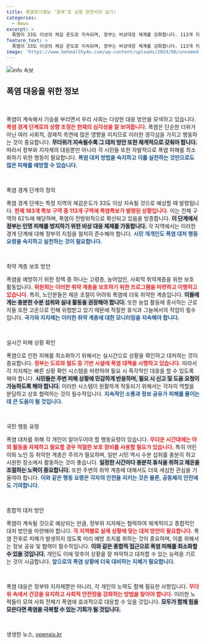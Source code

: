 ```yaml
---
title: 폭염위기경보 ‘경계’로 상향 장맛비의 습기!
categories:
  - News
excerpt: >
  폭염이 33도 이상의 체감 온도로 지속되며, 정부는 비상대응 체계를 강화합니다. 113개 지역에서 폭염특보가 발효된 가운데, 국민들의 각별한 주의가 필요합니다.
feature_text: >
  폭염이 33도 이상의 체감 온도로 지속되며, 정부는 비상대응 체계를 강화합니다. 113개 지역에서 폭염특보가 발효된 가운데, 국민들의 각별한 주의가 필요합니다.
image: 'https://www.behealthy4u.com/wp-content/uploads/2024/06/unnamed-file.png'
---
```


<p><img src="https://www.behealthy4u.com/wp-content/uploads/2024/06/unnamed-file.png" alt="info 속보" /></p>

<h2 data-ke-size="size26">폭염 대응을 위한 정보</h2>

<p data-ke-size="size16">&nbsp;</p>

<p>폭염이 계속해서 기승을 부리면서 우리 사회는 다양한 대응 방안을 모색하고 있습니다. <b><span style="color: #ee2323;">폭염 경계 단계로의 상향 조정은 현재의 심각성을 잘 보여줍니다.</span></b>  폭염은 단순한 더위가 아닌 여러 사회적, 경제적 측면에 많은 영향을 미치므로 이러한 경각심을 가지고 행동하는 것이 중요합니다. <b><span style="background-color: #21538527;">무더위가 지속될수록 그 대처 방안 또한 체계적으로 갖춰야 합니다.</span></b> 따라서 정부와 지자체의 대응뿐만 아니라 각 시민들 또한 자발적으로 폭염 피해를 최소화하기 위한 행동이 필요합니다. <b><span style="color: #1a5490;">폭염 대처 방법을 숙지하고 이를 실천하는 것만으로도 많은 피해를 예방할 수 있습니다.</span></b></p>

<p data-ke-size="size16">&nbsp;</p>

<p>폭염 경계 단계의 정의</p>

<p>폭염 경계 단계는 특정 지역의 체감온도가 33도 이상 지속될 것으로 예상할 때 발령됩니다. <b><span style="color: #ee2323;">현재 183개 특보 구역 중 113개 구역에 폭염특보가 발령된 상황입니다.</span></b> 이는 전체 구역의 62%에 해당하며, 폭염이 전방위적으로 확산되고 있음을 방증합니다. <b><span style="background-color: #21538527;">이 단계에서 정부는 인명 피해를 방지하기 위한 비상 대응 체제를 가동합니다.</span></b> 각 지역에서는 이러한 경계 단계에 대해 정부의 지침을 철저히 준수해야 합니다. <b><span style="color: #1a5490;">시민 개개인도 폭염 대처 행동요령을 숙지하고 실천하는 것이 필요합니다.</span></b></p>

<p data-ke-size="size16">&nbsp;</p>

<p>취약 계층 보호 방안</p>

<p>폭염을 예방하기 위한 정책 중 하나는 고령층, 농어업인, 사회적 취약계층을 위한 보호 활동입니다. <b><span style="color: #ee2323;">위원회는 이러한 취약 계층을 보호하기 위한 프로그램을 마련하고 이행하고 있습니다.</span></b> 특히, 노인분들은 체온 조절이 어려워 폭염에 더욱 취약한 계층입니다. <b><span style="background-color: #21538527;">이들에게는 충분한 수분 섭취와 실내 활동을 권장해야 합니다.</span></b> 또한 농업 활동에 종사하는 근로자들 또한 고온으로 인해 위협받고 있기 때문에 적절한 휴식과 그늘에서의 작업이 필수입니다. <b><span style="color: #1a5490;">국가와 지자체는 이러한 취약 계층에 대한 모니터링을 지속해야 합니다.</span></b></p>

<p data-ke-size="size16">&nbsp;</p>

<p>실시간 피해 상황 확인</p>

<p>폭염으로 인한 피해를 최소화하기 위해서는 실시간으로 상황을 확인하고 대처하는 것이 중요합니다. <b><span style="color: #ee2323;">정부는 도로와 철도 등 기반 시설에 폭염 대책을 시행하고 있습니다.</span></b> 따라서 각 지자체는 빠른 상황 확인 시스템을 마련하여 필요 시 즉각적인 대응을 할 수 있도록 해야 합니다. <b><span style="background-color: #21538527;">시민들은 주변 피해 상황에 민감하게 반응하며, 필요 시 신고 및 도움 요청이 가능하도록 해야 합니다.</span></b> 이러한 시스템이 원활하게 작동되기 위해서는 각자의 역할을 분담하고 상호 협력하는 것이 필수적입니다. <b><span style="color: #1a5490;">지속적인 소통과 정보 공유가 피해를 줄이는 데 큰 도움이 될 것입니다.</span></b></p>

<p data-ke-size="size16">&nbsp;</p>

<p>국민 행동 요령</p>

<p>폭염 대처를 위해 각 개인이 알아두어야 할 행동요령이 있습니다. <b><span style="color: #ee2323;">무더운 시간대에는 야외 활동을 자제하고 필요할 경우 적절한 보호 장비를 사용할 필요가 있습니다.</span></b> 특히 어린이와 노인 등 취약한 계층은 주의가 필요하며, 일반 시민 역시 수분 섭취를 충분히 하고 시원한 장소에서 활동하는 것이 좋습니다. <b><span style="background-color: #21538527;">일정한 시간마다 충분히 휴식을 취하고 체온을 조절하는 노력이 중요합니다.</span></b> 또한 주변의 취약 계층에 대해서도 더욱 세심한 관심을 기울여야 합니다. <b><span style="color: #1a5490;">이와 같은 행동 요령은 각자의 안전을 지키는 것은 물론, 공동체의 안전에도 기여합니다.</span></b></p>

<p data-ke-size="size16">&nbsp;</p>

<p>종합적 대처 방안</p>

<p>폭염이 계속될 것으로 예상되는 만큼, 정부와 지자체는 협력하여 체계적이고 종합적인 대처 방안을 마련해야 합니다. <b><span style="color: #ee2323;">각 지역별로 실제 상황에 맞는 대처 방안이 필요합니다.</span></b> 폭염 전후로 피해가 발생하지 않도록 미리 예방 조치를 취하는 것이 중요하며, 이를 위해서는 정보 공유 및 협력이 필수적입니다. <b><span style="background-color: #21538527;">이와 같은 종합적 접근으로 폭염 피해를 최소화할 수 있을 것입니다.</span></b> 개인도 이에 맞추어 상황을 잘 파악하고 대처할 수 있는 능력을 기르는 것이 시급합니다. <b><span style="color: #1a5490;">앞으로의 폭염 상황에 더욱 대비하는 지혜가 필요합니다.</span></b></p>

<p data-ke-size="size16">&nbsp;</p>

<p>폭염 대응은 정부와 지자체뿐만 아니라, 각 개인의 노력도 함께 필요한 사항입니다. <b><span style="color: #ee2323;">무더위 속에서 건강을 유지하고 사회적 안전망을 강화하는 방법을 찾아야 합니다.</span></b> 이러한 노력들이 모여 사회 전체가 폭염에 효과적으로 대응할 수 있을 것입니다. <b><span style="background-color: #21538527;">모두가 함께 힘을 모은다면 폭염을 극복할 수 있는 기회가 될 것입니다.</span></b> </p>

<p data-ke-size="size16">&nbsp;</p>
생생한 뉴스, <a href="https://opensis.kr" rel="dofollow">opensis.kr</a>



